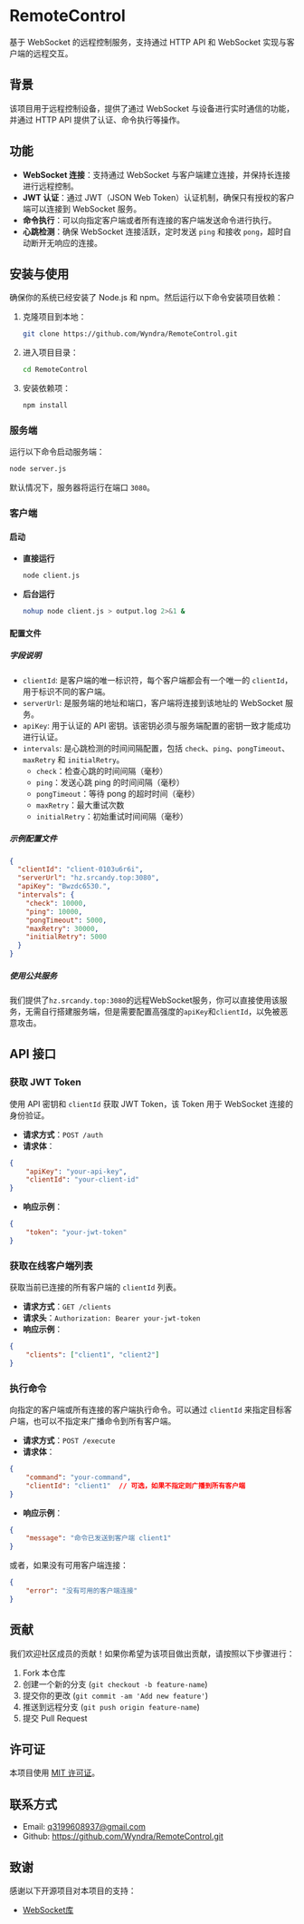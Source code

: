 # RemoteControl

基于 WebSocket 的远程控制服务，支持通过 HTTP API 和 WebSocket 实现与客户端的远程交互。

## 背景

该项目用于远程控制设备，提供了通过 WebSocket 与设备进行实时通信的功能，并通过 HTTP API 提供了认证、命令执行等操作。

## 功能

- **WebSocket 连接**：支持通过 WebSocket 与客户端建立连接，并保持长连接进行远程控制。
- **JWT 认证**：通过 JWT（JSON Web Token）认证机制，确保只有授权的客户端可以连接到 WebSocket 服务。
- **命令执行**：可以向指定客户端或者所有连接的客户端发送命令进行执行。
- **心跳检测**：确保 WebSocket 连接活跃，定时发送 `ping` 和接收 `pong`，超时自动断开无响应的连接。

## 安装与使用
确保你的系统已经安装了 Node.js 和 npm。然后运行以下命令安装项目依赖：

1. 克隆项目到本地：

   ```bash
   git clone https://github.com/Wyndra/RemoteControl.git
   ```

2. 进入项目目录：

   ```bash
   cd RemoteControl
   ```

3. 安装依赖项：

   ```bash
   npm install
   ```

### 服务端

运行以下命令启动服务端：

```bash
node server.js
```

默认情况下，服务器将运行在端口 `3080`。

### 客户端

#### 启动

* **直接运行**
    ```bash
    node client.js
    ```
* **后台运行**
    ```bash
    nohup node client.js > output.log 2>&1 &
    ```
#### 配置文件
##### 字段说明
- `clientId`: 是客户端的唯一标识符，每个客户端都会有一个唯一的 `clientId`，用于标识不同的客户端。
- `serverUrl`: 是服务端的地址和端口，客户端将连接到该地址的 WebSocket 服务。
- `apiKey`: 用于认证的 API 密钥。该密钥必须与服务端配置的密钥一致才能成功进行认证。
- `intervals`: 是心跳检测的时间间隔配置，包括 `check`、`ping`、`pongTimeout`、`maxRetry` 和 `initialRetry`。
    - `check`：检查心跳的时间间隔（毫秒）
    - `ping`：发送心跳 ping 的时间间隔（毫秒）
    - `pongTimeout`：等待 pong 的超时时间（毫秒）
    - `maxRetry`：最大重试次数
    - `initialRetry`：初始重试时间间隔（毫秒）
##### 示例配置文件
```json
{
  "clientId": "client-0103u6r6i",
  "serverUrl": "hz.srcandy.top:3080",
  "apiKey": "Bwzdc6530.",
  "intervals": {
    "check": 10000,
    "ping": 10000,
    "pongTimeout": 5000,
    "maxRetry": 30000,
    "initialRetry": 5000
  }
} 
```
##### 使用公共服务
我们提供了`hz.srcandy.top:3080`的远程WebSocket服务，你可以直接使用该服务，无需自行搭建服务端，但是需要配置高强度的`apiKey`和`clientId`，以免被恶意攻击。

## API 接口

### 获取 JWT Token

使用 API 密钥和 `clientId` 获取 JWT Token，该 Token 用于 WebSocket 连接的身份验证。

- **请求方式**：`POST /auth`
- **请求体**：

```json
{
    "apiKey": "your-api-key",
    "clientId": "your-client-id"
}
```

- **响应示例**：

```json
{
    "token": "your-jwt-token"
}
```

### 获取在线客户端列表

获取当前已连接的所有客户端的 `clientId` 列表。

- **请求方式**：`GET /clients`
- **请求头**：`Authorization: Bearer your-jwt-token`
- **响应示例**：

```json
{
    "clients": ["client1", "client2"]
}
```

### 执行命令

向指定的客户端或所有连接的客户端执行命令。可以通过 `clientId` 来指定目标客户端，也可以不指定来广播命令到所有客户端。

- **请求方式**：`POST /execute`
- **请求体**：

```json
{
    "command": "your-command",
    "clientId": "client1"  // 可选，如果不指定则广播到所有客户端
}
```

- **响应示例**：

```json
{
    "message": "命令已发送到客户端 client1"
}
```

或者，如果没有可用客户端连接：

```json
{
    "error": "没有可用的客户端连接"
}
```

## 贡献

我们欢迎社区成员的贡献！如果你希望为该项目做出贡献，请按照以下步骤进行：

1. Fork 本仓库
2. 创建一个新的分支 (`git checkout -b feature-name`)
3. 提交你的更改 (`git commit -am 'Add new feature'`)
4. 推送到远程分支 (`git push origin feature-name`)
5. 提交 Pull Request

## 许可证

本项目使用 [MIT 许可证](LICENSE)。

## 联系方式

- Email: <q3199608937@gmail.com>
- Github: <https://github.com/Wyndra/RemoteControl.git>

## 致谢

感谢以下开源项目对本项目的支持：

- [WebSocket库](https://www.npmjs.com/package/ws)
